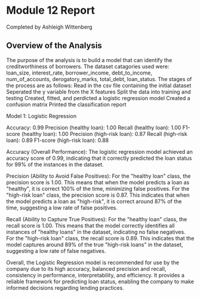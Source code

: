 # Module 12 Report 
Completed by Ashleigh Wittenberg

## Overview of the Analysis

The purpose of the analysis is to build a model that can identify the creditworthiness of borrowers.
The dataset catagories used were: loan_size, interest_rate, borrower_income, debt_to_income, num_of_accounts, derogatory_marks, total_debt, loan_status.
The stages of the process are as follows:
  Read in the csv file containing the initial dataset
  Seperated the y variable from the X features
  Split the data into training and testing
  Created, fitted, and perdicted a logistic regression model
  Created a confusion matrix
  Printed the classification report

Model 1: Logistic Regression

Accuracy: 0.99
Precision (healthy loan): 1.00
Recall (healthy loan): 1.00
F1-score (healthy loan): 1.00
Precision (high-risk loan): 0.87
Recall (high-risk loan): 0.89
F1-score (high-risk loan): 0.88

Accuracy (Overall Performance):
The logistic regression model achieved an accuracy score of 0.99, indicating that it correctly predicted the loan status for 99% of the instances in the dataset.

Precision (Ability to Avoid False Positives):
For the "healthy loan" class, the precision score is 1.00. This means that when the model predicts a loan as "healthy", it is correct 100% of the time, minimizing false positives.
For the "high-risk loan" class, the precision score is 0.87. This indicates that when the model predicts a loan as "high-risk", it is correct around 87% of the time, suggesting a low rate of false positives.

Recall (Ability to Capture True Positives):
For the "healthy loan" class, the recall score is 1.00. This means that the model correctly identifies all instances of "healthy loans" in the dataset, indicating no false negatives.
For the "high-risk loan" class, the recall score is 0.89. This indicates that the model captures around 89% of the true "high-risk loans" in the dataset, suggesting a low rate of false negatives.

Overall, the Logistic Regression model is recommended for use by the company due to its high accuracy, balanced precision and recall, consistency in performance, interpretability, and efficiency. It provides a reliable framework for predicting loan status, enabling the
company to make informed decisions regarding lending practices.
